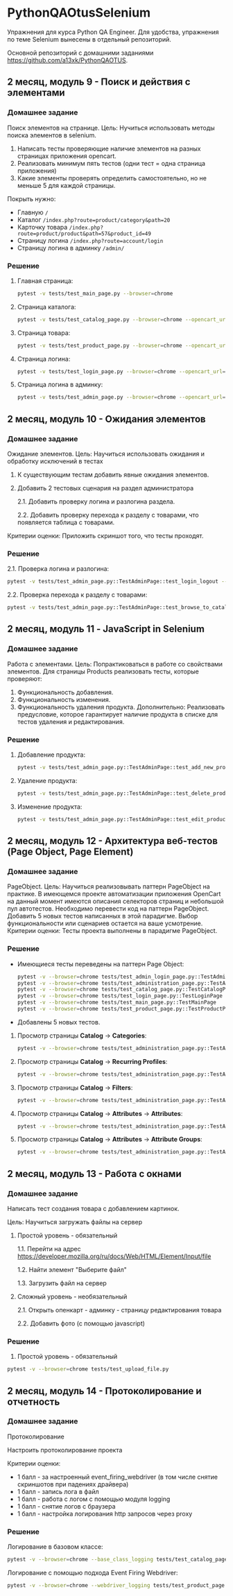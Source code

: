 # PythonQAOtusSelenium

Упражнения для курса Python QA Engineer. Для удобства, упражнения по теме Selenium вынесены в отдельный репозиторий.

Основной репозиторий с домашними заданиями https://github.com/a13xk/PythonQAOTUS.


## 2 месяц, модуль 9 - Поиск и действия с элементами

### Домашнее задание
Поиск элементов на странице.
Цель: Нучиться использовать методы поиска элементов в selenium.
1. Написать тесты проверяющие наличие элементов на разных страницах приложения opencart.
2. Реализовать минимум пять тестов (одни тест = одна страница приложения)
3. Какие элементы проверять определить самостоятельно, но не меньше 5 для каждой страницы.

Покрыть нужно:

* Главную `/`
* Каталог `/index.php?route=product/category&path=20`
* Карточку товара `/index.php?route=product/product&path=57&product_id=49`
* Страницу логина `/index.php?route=account/login`
* Страницу логина в админку `/admin/`

### Решение

1. Главная страница:
    ```bash
    pytest -v tests/test_main_page.py --browser=chrome
    ```
2. Страница каталога:
    ```bash
    pytest -v tests/test_catalog_page.py --browser=chrome --opencart_url=/index.php?route=product/category\&path=20
    ```
3. Страница товара:
    ```bash
    pytest -v tests/test_product_page.py --browser=chrome --opencart_url=/index.php?route=product/product\&path=57\&product_id=49
    ```
4. Страница логина:
    ```bash
    pytest -v tests/test_login_page.py --browser=chrome --opencart_url=/index.php?route=account/login
    ```
5. Страница логина в админку:
    ```bash
    pytest -v tests/test_admin_page.py --browser=chrome --opencart_url=https://localhost/admin/
    ```

## 2 месяц, модуль 10 - Ожидания элементов

### Домашнее задание
Ожидание элементов.
Цель: Научиться использовать ожидания и обработку исключений в тестах
1. К существующим тестам добавить явные ожидания элементов.
2. Добавить 2 тестовых сценария на раздел администратора

    2.1. Добавить проверку логина и разлогина раздела.

    2.2. Добавить проверку перехода к разделу с товарами, что появляется таблица с товарами.

Критерии оценки: Приложить скриншот того, что тесты проходят. 

### Решение

2.1. Проверка логина и разлогина:
```bash
pytest -v tests/test_admin_page.py::TestAdminPage::test_login_logout --browser=chrome --opencart_url=https://localhost/admin/
```
2.2. Проверка перехода к разделу с товарами:
```bash
pytest -v tests/test_admin_page.py::TestAdminPage::test_browse_to_catalog_products_table --browser=chrome --opencart_url=https://localhost/admin/
```

## 2 месяц, модуль 11 - JavaScript in Selenium

### Домашнее задание

Работа с элементами.
Цель: Попрактиковаться в работе со свойствами элементов.
Для страницы Products реализовать тесты, которые проверяют:
1) Функциональность добавления.
2) Функциональность изменения.
3) Функциональность удаления продукта.
Дополнительно: Реализовать предусловие, которое гарантирует наличие продукта в списке для тестов удаления и редактирования. 

### Решение

1. Добавление продукта:
    ```bash
    pytest -v tests/test_admin_page.py::TestAdminPage::test_add_new_product
    ```
2. Удаление продукта:
    ```bash
    pytest -v tests/test_admin_page.py::TestAdminPage::test_delete_product
    ```
3. Изменение продукта:
    ```bash
    pytest -v tests/test_admin_page.py::TestAdminPage::test_edit_product
    ```

## 2 месяц, модуль 12 - Архитектура веб-тестов (Page Object, Page Element)

### Домашнее задание
PageObject.
Цель: Научиться реализовывать паттерн PageObject на практике.
В имеющемся проекте автоматизации приложения OpenCart на данный момент имеются описания селекторов страниц и небольшой пул автотестов.
Необходимо перевести код на паттерн PageObject. Добавить 5 новых тестов написанных в этой парадигме.
Выбор функциональности или сценариев остается на ваше усмотрение.
Критерии оценки: Тесты проекта выполнены в парадигме PageObject.

### Решение

* Имеющиеся тесты переведены на паттерн Page Object:
    ```bash
    pytest -v --browser=chrome tests/test_admin_login_page.py::TestAdminLoginPage
    pytest -v --browser=chrome tests/test_administration_page.py::TestAdministrationPage
    pytest -v --browser=chrome tests/test_catalog_page.py::TestCatalogPage
    pytest -v --browser=chrome tests/test_login_page.py::TestLoginPage
    pytest -v --browser=chrome tests/test_main_page.py::TestMainPage
    pytest -v --browser=chrome tests/test_product_page.py::TestProductPage
    ```
* Добавлены 5 новых тестов.

1. Просмотр страницы **Catalog** → **Categories**:
    ```bash
    pytest -v --browser=chrome tests/test_administration_page.py::TestAdministrationPage::test_browse_to_catalog_categories
    ```
2. Просмотр страницы **Catalog** → **Recurring Profiles**:
    ```bash
    pytest -v --browser=chrome tests/test_administration_page.py::TestAdministrationPage::test_browse_to_recurring_profiles
    ```
3. Просмотр страницы **Catalog** → **Filters**:
    ```bash
    pytest -v --browser=chrome tests/test_administration_page.py::TestAdministrationPage::test_browse_to_filters
    ```
4. Просмотр страницы **Catalog** → **Attributes** → **Attributes**:
    ```bash
    pytest -v --browser=chrome tests/test_administration_page.py::TestAdministrationPage::test_browse_to_attributes
    ```
5. Просмотр страницы **Catalog** → **Attributes** → **Attribute Groups**:
    ```bash
    pytest -v --browser=chrome tests/test_administration_page.py::TestAdministrationPage::test_browse_to_attribute_groups
    ```

## 2 месяц, модуль 13 - Работа с окнами

### Домашнее задание

Написать тест создания товара с добавлением картинок.

Цель: Научиться загружать файлы на сервер

1. Простой уровень - обязательный

    1.1. Перейти на адрес https://developer.mozilla.org/ru/docs/Web/HTML/Element/Input/file

    1.2. Найти элемент "Выберите файл"

    1.3. Загрузить файл на сервер

2. Сложный уровень - необязательный

    2.1. Открыть опенкарт - админку - страницу редактирования товара

    2.2. Добавить фото (с помощью javascript)

### Решение

1. Простой уровень - обязательный

```bash
pytest -v --browser=chrome tests/test_upload_file.py
```

## 2 месяц, модуль 14 - Протоколирование и отчетность

### Домашнее задание

Протоколирование

Настроить протоколирование проекта

Критерии оценки:

* 1 балл - за настроенный event_firing_webdriver (в том числе снятие скриншотов при падениях драйвера)
* 1 балл - запись лога в файл
* 1 балл - работа с логом с помощью модуля logging
* 1 балл - снятие логов с браузера
* 1 балл - настройка логирования http запросов через proxy 

### Решение

Логирование в базовом классе:

```bash
pytest -v --browser=chrome --base_class_logging tests/test_catalog_page.py
```

Логирование с помощью подхода Event Firing Webdriver:

```bash
pytest -v --browser=chrome --webdriver_logging tests/test_product_page.py
```